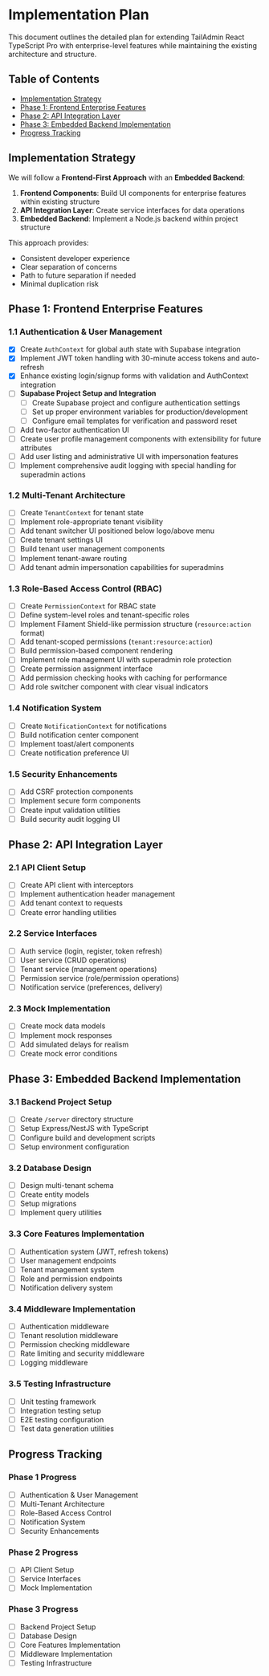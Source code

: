 # Implementation Plan

This document outlines the detailed plan for extending TailAdmin React TypeScript Pro with enterprise-level features while maintaining the existing architecture and structure.

## Table of Contents
- [Implementation Strategy](#implementation-strategy)
- [Phase 1: Frontend Enterprise Features](#phase-1-frontend-enterprise-features)
- [Phase 2: API Integration Layer](#phase-2-api-integration-layer)
- [Phase 3: Embedded Backend Implementation](#phase-3-embedded-backend-implementation)
- [Progress Tracking](#progress-tracking)

## Implementation Strategy

We will follow a **Frontend-First Approach** with an **Embedded Backend**:

1. **Frontend Components**: Build UI components for enterprise features within existing structure
2. **API Integration Layer**: Create service interfaces for data operations
3. **Embedded Backend**: Implement a Node.js backend within project structure

This approach provides:
- Consistent developer experience
- Clear separation of concerns
- Path to future separation if needed
- Minimal duplication risk

## Phase 1: Frontend Enterprise Features

### 1.1 Authentication & User Management
- [x] Create `AuthContext` for global auth state with Supabase integration
- [x] Implement JWT token handling with 30-minute access tokens and auto-refresh
- [x] Enhance existing login/signup forms with validation and AuthContext integration
- [ ] **Supabase Project Setup and Integration**
  - [ ] Create Supabase project and configure authentication settings
  - [ ] Set up proper environment variables for production/development
  - [ ] Configure email templates for verification and password reset
- [ ] Add two-factor authentication UI
- [ ] Create user profile management components with extensibility for future attributes
- [ ] Add user listing and administrative UI with impersonation features
- [ ] Implement comprehensive audit logging with special handling for superadmin actions

### 1.2 Multi-Tenant Architecture
- [ ] Create `TenantContext` for tenant state
- [ ] Implement role-appropriate tenant visibility
- [ ] Add tenant switcher UI positioned below logo/above menu
- [ ] Create tenant settings UI
- [ ] Build tenant user management components
- [ ] Implement tenant-aware routing
- [ ] Add tenant admin impersonation capabilities for superadmins

### 1.3 Role-Based Access Control (RBAC)
- [ ] Create `PermissionContext` for RBAC state
- [ ] Define system-level roles and tenant-specific roles
- [ ] Implement Filament Shield-like permission structure (`resource:action` format)
- [ ] Add tenant-scoped permissions (`tenant:resource:action`)
- [ ] Build permission-based component rendering
- [ ] Implement role management UI with superadmin role protection
- [ ] Create permission assignment interface
- [ ] Add permission checking hooks with caching for performance
- [ ] Add role switcher component with clear visual indicators

### 1.4 Notification System
- [ ] Create `NotificationContext` for notifications
- [ ] Build notification center component
- [ ] Implement toast/alert components
- [ ] Create notification preference UI

### 1.5 Security Enhancements
- [ ] Add CSRF protection components
- [ ] Implement secure form components
- [ ] Create input validation utilities
- [ ] Build security audit logging UI

## Phase 2: API Integration Layer

### 2.1 API Client Setup
- [ ] Create API client with interceptors
- [ ] Implement authentication header management
- [ ] Add tenant context to requests
- [ ] Create error handling utilities

### 2.2 Service Interfaces
- [ ] Auth service (login, register, token refresh)
- [ ] User service (CRUD operations)
- [ ] Tenant service (management operations)
- [ ] Permission service (role/permission operations)
- [ ] Notification service (preferences, delivery)

### 2.3 Mock Implementation
- [ ] Create mock data models
- [ ] Implement mock responses
- [ ] Add simulated delays for realism
- [ ] Create mock error conditions

## Phase 3: Embedded Backend Implementation

### 3.1 Backend Project Setup
- [ ] Create `/server` directory structure
- [ ] Setup Express/NestJS with TypeScript
- [ ] Configure build and development scripts
- [ ] Setup environment configuration

### 3.2 Database Design
- [ ] Design multi-tenant schema
- [ ] Create entity models
- [ ] Setup migrations
- [ ] Implement query utilities

### 3.3 Core Features Implementation
- [ ] Authentication system (JWT, refresh tokens)
- [ ] User management endpoints
- [ ] Tenant management system
- [ ] Role and permission endpoints
- [ ] Notification delivery system

### 3.4 Middleware Implementation
- [ ] Authentication middleware
- [ ] Tenant resolution middleware
- [ ] Permission checking middleware
- [ ] Rate limiting and security middleware
- [ ] Logging middleware

### 3.5 Testing Infrastructure
- [ ] Unit testing framework
- [ ] Integration testing setup
- [ ] E2E testing configuration
- [ ] Test data generation utilities

## Progress Tracking

### Phase 1 Progress
- [ ] Authentication & User Management
- [ ] Multi-Tenant Architecture
- [ ] Role-Based Access Control
- [ ] Notification System
- [ ] Security Enhancements

### Phase 2 Progress
- [ ] API Client Setup
- [ ] Service Interfaces
- [ ] Mock Implementation

### Phase 3 Progress
- [ ] Backend Project Setup
- [ ] Database Design
- [ ] Core Features Implementation
- [ ] Middleware Implementation
- [ ] Testing Infrastructure
